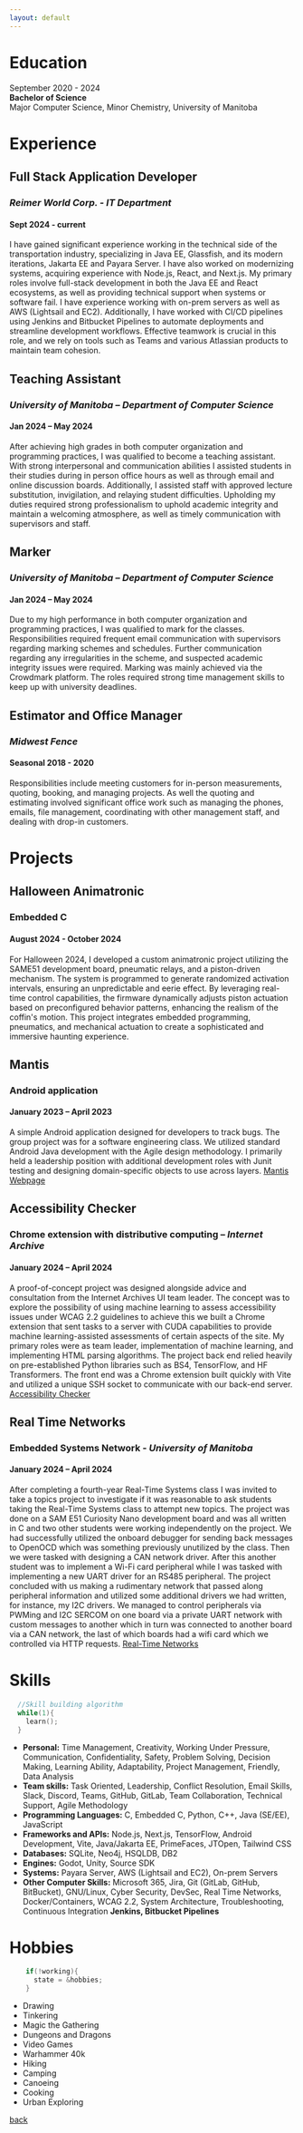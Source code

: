 ```yaml
---
layout: default
---
```


# Education

September 2020 - 2024  
**Bachelor of Science**  
Major Computer Science, Minor Chemistry, University of Manitoba  

# Experience

## Full Stack Application Developer
### *Reimer World Corp. - IT Department*
#### Sept 2024 - current
I have gained significant experience working in the technical side of the transportation industry, specializing in Java EE, Glassfish, and its modern iterations, Jakarta EE and Payara Server. I have also worked on modernizing systems, acquiring experience with Node.js, React, and Next.js. My primary roles involve full-stack development in both the Java EE and React ecosystems, as well as providing technical support when systems or software fail. I have experience working with on-prem servers as well as AWS (Lightsail and EC2). Additionally, I have worked with CI/CD pipelines using Jenkins and Bitbucket Pipelines to automate deployments and streamline development workflows. Effective teamwork is crucial in this role, and we rely on tools such as Teams and various Atlassian products to maintain team cohesion.

## Teaching Assistant 
### *University of Manitoba – Department of Computer Science*
#### Jan 2024 – May 2024 
After achieving high grades in both computer organization and programming practices, I was qualified to become a teaching assistant. With strong interpersonal and communication abilities I assisted students in their studies during in person office hours as well as through email and online discussion boards. Additionally, I assisted staff with approved lecture substitution, invigilation, and relaying student difficulties. Upholding my duties required strong professionalism to uphold academic integrity and maintain a welcoming atmosphere, as well as timely communication with supervisors and staff.  
  
## Marker 
### *University of Manitoba – Department of Computer Science* 
#### Jan 2024 – May 2024 
Due to my high performance in both computer organization and programming practices, I was qualified to mark for the classes. Responsibilities required frequent email communication with supervisors regarding marking schemes and schedules. Further communication regarding any irregularities in the scheme, and suspected academic integrity issues were required. Marking was mainly achieved via the Crowdmark platform. The roles required strong time management skills to keep up with university deadlines.  

## Estimator and Office Manager 
### *Midwest Fence* 
#### Seasonal 2018 - 2020 
Responsibilities include meeting customers for in-person measurements, quoting, booking, and managing projects. As well the quoting and estimating involved significant office work such as managing the phones, emails, file management, coordinating with other management staff, and dealing with drop-in customers.  

# Projects  
## Halloween Animatronic
### Embedded C
#### August 2024 - October 2024
For Halloween 2024, I developed a custom animatronic project utilizing the SAME51 development board, pneumatic relays, and a piston-driven mechanism. The system is programmed to generate randomized activation intervals, ensuring an unpredictable and eerie effect. By leveraging real-time control capabilities, the firmware dynamically adjusts piston actuation based on preconfigured behavior patterns, enhancing the realism of the coffin's motion. This project integrates embedded programming, pneumatics, and mechanical actuation to create a sophisticated and immersive haunting experience.    

## Mantis
### Android application  
#### January 2023 – April 2023  

A simple Android application designed for developers to track bugs. The group project was for a software engineering class. We utilized standard Android Java development with the Agile design methodology. I primarily held a leadership position with additional development roles with Junit testing and designing domain-specific objects to use across layers. [Mantis Webpage](https://rozennoureev.github.io/Mantis-website/)  

## Accessibility Checker
### Chrome extension with distributive computing – *Internet Archive*  
#### January 2024 – April 2024  

A proof-of-concept project was designed alongside advice and consultation from the Internet Archives UI team leader. The concept was to explore the possibility of using machine learning to assess accessibility issues under WCAG 2.2 guidelines to achieve this we built a Chrome extension that sent tasks to a server with CUDA capabilities to provide machine learning-assisted assessments of certain aspects of the site. My primary roles were as team leader, implementation of machine learning, and implementing HTML parsing algorithms. The project back end relied heavily on pre-established Python libraries such as BS4, TensorFlow, and HF Transformers. The front end was a Chrome extension built quickly with Vite and utilized a unique SSH socket to communicate with our back-end server. [Accessibility Checker](https://github.com/AMarinic92/4560-IA-Accessibility-Checker)  

## Real Time Networks
### Embedded Systems Network - *University of Manitoba*   
#### January 2024 – April 2024   

After completing a fourth-year Real-Time Systems class I was invited to take a topics project to investigate if it was reasonable to ask students taking the Real-Time Systems class to attempt new topics. The project was done on a SAM E51 Curiosity Nano development board and was all written in C and two other students were working independently on the project. We had successfully utilized the onboard debugger for sending back messages to OpenOCD which was something previously unutilized by the class. Then we were tasked with designing a CAN network driver. After this another student was to implement a Wi-Fi card peripheral while I was tasked with implementing a new UART driver for an RS485 peripheral. The project concluded with us making a rudimentary network that passed along peripheral information and utilized some additional drivers we had written, for instance, my I2C drivers. We managed to control peripherals via PWMing and I2C SERCOM on one board via a private UART network with custom messages to another which in turn was connected to another board via a CAN network, the last of which boards had a wifi card which we controlled via HTTP requests. [Real-Time Networks](https://github.com/University-of-Manitoba-Computer-Science/RealTimeNetworking)

# Skills

```c
  //Skill building algorithm
  while(1){
    learn();
  }
```

*   **Personal:** Time Management, Creativity, Working Under Pressure, Communication, Confidentiality, Safety, Problem Solving, Decision Making, Learning Ability, Adaptability, Project Management, Friendly, Data Analysis
*   **Team skills:** Task Oriented, Leadership, Conflict Resolution, Email Skills, Slack, Discord, Teams, GitHub, GitLab, Team Collaboration, Technical Support, Agile Methodology
*   **Programming Languages:** C, Embedded C, Python, C++, Java (SE/EE), JavaScript
*   **Frameworks and APIs:** Node.js, Next.js, TensorFlow, Android Development, Vite, Java/Jakarta EE, PrimeFaces, JTOpen, Tailwind CSS
*   **Databases:** SQLite, Neo4j, HSQLDB, DB2
*   **Engines:** Godot, Unity, Source SDK
*   **Systems:** Payara Server, AWS (Lightsail and EC2), On-prem Servers
*   **Other Computer Skills:** Microsoft 365, Jira, Git (GitLab, GitHub, BitBucket), GNU/Linux, Cyber Security, DevSec, Real Time Networks, Docker/Containers, WCAG 2.2, System Architecture, Troubleshooting, Continuous Integration **Jenkins, Bitbucket Pipelines**

# Hobbies
```c
    if(!working){
      state = &hobbies;
    }
```
*   Drawing
*   Tinkering
*   Magic the Gathering
*   Dungeons and Dragons
*   Video Games
*   Warhammer 40k
*   Hiking
*   Camping
*   Canoeing
*   Cooking
*   Urban Exploring 

[back](./)
